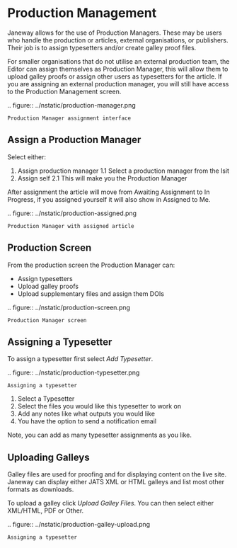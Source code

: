 Production Management
=====================
Janeway allows for the use of Production Managers. These may be users who handle the production or articles, external organisations, or publishers. Their job is to assign typesetters and/or create galley proof files.

For smaller organisations that do not utilise an external production team, the Editor can assign themselves as Production Manager, this will allow them to upload galley proofs or assign other users as typesetters for the article. 
If you are assigning an external production manager, you will still have access to the Production Management screen.

.. figure:: ../nstatic/production-manager.png

    Production Manager assignment interface
    
    
Assign a Production Manager
---------------------------
Select either:

1. Assign production manager
    1.1 Select a production manager from the lsit
2. Assign self
    2.1 This will make you the Production Manager
    
After assignment the article will move from Awaiting Assignment to In Progress, if you assigned yourself it will also show in Assigned to Me.

.. figure:: ../nstatic/production-assigned.png

    Production Manager with assigned article
    
Production Screen
-----------------

From the production screen the Production Manager can:

- Assign typesetters
- Upload galley proofs
- Upload supplementary files and assign them DOIs


.. figure:: ../nstatic/production-screen.png

    Production Manager screen

Assigning a Typesetter
----------------------
To assign a typesetter first select *Add Typesetter*.

.. figure:: ../nstatic/production-typesetter.png

    Assigning a typesetter
    
1. Select a Typesetter
2. Select the files you would like this typesetter to work on
3. Add any notes like what outputs you would like
4. You have the option to send a notification email

Note, you can add as many typesetter assignments as you like.


Uploading Galleys
-----------------
Galley files are used for proofing and for displaying content on the live site. Janeway can display either JATS XML or HTML galleys and list most other formats as downloads.

To upload a galley click *Upload Galley Files*. You can then select either XML/HTML, PDF or Other. 


.. figure:: ../nstatic/production-galley-upload.png

    Assigning a typesetter